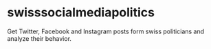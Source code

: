 # swisssocialmediapolitics

Get Twitter, Facebook and Instagram posts form swiss politicians and analyze their behavior.
